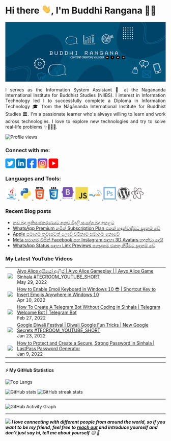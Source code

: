 # Hi there <img src="https://raw.githubusercontent.com/ABSphreak/ABSphreak/master/gifs/Hi.gif" width="30px">, I'm Buddhi Rangana 👨‍💻

![alt text](https://raw.githubusercontent.com/buddhirangana/buddhirangana/master/GitHub-Profile-Cover.png)

<!-- About me -->
<p align="justify">
I serves as the Information System Assistant 💼 at the Nāgānanda International Institute for Buddhist Studies (NIIBS). I interest in Information Technology led I to successfully complete a Diploma in Information Technology 🎓 from the Nāgānanda International Institute for Buddhist Studies 🏛. I'm a passionate learner who's always willing to learn and work across technologies. I love to explore new technologies and try to solve real-life problems ✨👨🏻‍💻.
</p>

<!-- visitor counter -->
![Profile views](https://komarev.com/ghpvc/?username=buddhirangana&color=green)

<!-- Connect with me -->
<h3 align="left">Connect with me:</h3>
<p align="left">

<a href="https://twitter.com/buddhirangana" target="blank"><img align="center" src="https://github.com/buddhirangana/buddhirangana/blob/main/assets/twitter.svg" alt="buddhirangana" height="30" width="30" /></a>
<a href="https://linkedin.com/in/buddhirangana" target="blank"><img align="center" src="https://github.com/buddhirangana/buddhirangana/blob/main/assets/linkedin.svg" alt="buddhirangana" height="30" width="30" /></a>
<a href="https://fb.com/buddhi.rangana.official" target="blank"><img align="center" src="https://github.com/buddhirangana/buddhirangana/blob/main/assets/facebook.svg" alt="buddhirangana" height="30" width="30" /></a>
<a href="https://instagram.com/buddhirangana" target="blank"><img align="center" src="https://github.com/buddhirangana/buddhirangana/blob/main/assets/instagram.svg" alt="buddhirangana" height="30" width="30" /></a>
<a href="https://youtube.com/c/tecroom" target="blank"><img align="center" src="https://github.com/buddhirangana/buddhirangana/blob/main/assets/youtube.svg" alt="tecroom" height="30" width="30" /></a>
</p>

<!-- Languages and tools -->
<h3 align="left">Languages and Tools:</h3>
<p align="left"> <a href="https://www.java.com" target="_blank"> <img src="https://github.com/devicons/devicon/blob/master/icons/java/java-original.svg" alt="java" width="40" height="40"/> </a> <a href="https://www.python.org" target="_blank"> <img src="https://raw.githubusercontent.com/devicons/devicon/master/icons/python/python-original.svg" alt="python" width="40" height="40"/> </a> <a href="https://www.w3.org/html/" target="_blank"> <img src="https://raw.githubusercontent.com/devicons/devicon/master/icons/html5/html5-original-wordmark.svg" alt="html5" width="40" height="40"/> </a> <a href="https://www.w3schools.com/css/" target="_blank"> <img src="https://raw.githubusercontent.com/devicons/devicon/master/icons/css3/css3-original-wordmark.svg" alt="css3" width="40" height="40"/> </a> <a href="https://getbootstrap.com" target="_blank"> <img src="https://raw.githubusercontent.com/devicons/devicon/master/icons/bootstrap/bootstrap-plain-wordmark.svg" alt="bootstrap" width="40" height="40"/> </a> <a href="https://developer.mozilla.org/en-US/docs/Web/JavaScript" target="_blank"> <img src="https://raw.githubusercontent.com/devicons/devicon/master/icons/javascript/javascript-original.svg" alt="javascript" width="40" height="40"/> </a> <a href="https://www.mysql.com/" target="_blank"> <img src="https://raw.githubusercontent.com/devicons/devicon/master/icons/mysql/mysql-original-wordmark.svg" alt="mysql" width="40" height="40"/> </a> <a href="https://www.photoshop.com/en" target="_blank"> <img src="https://raw.githubusercontent.com/devicons/devicon/master/icons/photoshop/photoshop-line.svg" alt="photoshop" width="40" height="40"/> </a> <a href="https://wordpress.org" target="_blank"> <img src="https://github.com/devicons/devicon/blob/master/icons/wordpress/wordpress-plain.svg" alt="wordpress" width="40" height="40"/> </a> <a href="https://atom.io" target="_blank"> <img src="https://github.com/devicons/devicon/blob/master/icons/atom/atom-original.svg" alt="atom" width="40" height="40"/> </a> </p>

### Recent Blog posts
<!-- BLOG-POST-LIST:START -->
- [නව බදු ප්‍රතිසංස්කරණයට අනුව විදුලි සංදේශ බදු ඉහළට](https://tecroom.lk/telecommunication-taxes-to-be-increased-according-to-the-new-tax-reform/)
- [WhatsApp Premium නමින් Subscription Plan එකක් හඳුන්වාදීමට සුදානම් වේ](https://tecroom.lk/whatsapp-premium-is-the-new-subscription-plan-for-businesses/)
- [Apple සමාගම තවදුරටත් ලොව වටිනාම සමාගම නොවේ](https://tecroom.lk/apple-is-no-longer-the-worlds-most-valuable-company/)
- [Meta සමාගම විසින් Facebook සහ Instagram සඳහා 3D Avatars හඳුන්වා දෙයි](https://tecroom.lk/meta-introduces-3d-avatars-on-facebook-and-instagram/)
- [WhatsApp Status සඳහා Link Previews පහසුකම එකතු කිරීමට සුදානම් වේ](https://tecroom.lk/whatsapp-is-working-on-rich-link-previews-for-text-status-updates/)
<!-- BLOG-POST-LIST:END -->

### My Latest YouTube Videos
<table>
<tbody>
<!-- YOUTUBE:START --><tr><td><a href="https://www.youtube.com/watch?v=q_O5xkdX1fo"><img width="140px" src="https://i.ytimg.com/vi/q_O5xkdX1fo/mqdefault.jpg"></a></td>
<td><a href="https://www.youtube.com/watch?v=q_O5xkdX1fo">Aiyo Alice අයියෝ ඇලිස් | Aiyo Alice Gameplay | | Ayyo Alice Game Sinhala #TECROOM_YOUTUBE_SHORT</a><br/>May 29, 2022</td></tr>
<tr><td><a href="https://www.youtube.com/watch?v=e3brUxOKTl8"><img width="140px" src="https://i.ytimg.com/vi/e3brUxOKTl8/mqdefault.jpg"></a></td>
<td><a href="https://www.youtube.com/watch?v=e3brUxOKTl8">How to Enable Emoji Keyboard in Windows 10 😎 | Shortcut Key to Insert Emojis Anywhere in Windows 10</a><br/>Apr 10, 2022</td></tr>
<tr><td><a href="https://www.youtube.com/watch?v=vxx7858qw7I"><img width="140px" src="https://i.ytimg.com/vi/vxx7858qw7I/mqdefault.jpg"></a></td>
<td><a href="https://www.youtube.com/watch?v=vxx7858qw7I">How To Create A Telegram Bot Without Coding in Sinhala | Telegram Welcome Bot | Telegram Bot</a><br/>Feb 27, 2022</td></tr>
<tr><td><a href="https://www.youtube.com/watch?v=4hIFhY_ggJk"><img width="140px" src="https://i.ytimg.com/vi/4hIFhY_ggJk/mqdefault.jpg"></a></td>
<td><a href="https://www.youtube.com/watch?v=4hIFhY_ggJk">Google Diwali Festival | Diwali Google Fun Tricks | New Google Secrets #TECROOM_YOUTUBE_SHORT</a><br/>Jan 23, 2022</td></tr>
<tr><td><a href="https://www.youtube.com/watch?v=HDA0DUHbZ3s"><img width="140px" src="https://i.ytimg.com/vi/HDA0DUHbZ3s/mqdefault.jpg"></a></td>
<td><a href="https://www.youtube.com/watch?v=HDA0DUHbZ3s">How to Protect and Create a Secure, Strong Password in Sinhala | LastPass Password Generator</a><br/>Jan 9, 2022</td></tr>
<!-- YOUTUBE:END -->
</tbody>
<table>

---
<!-- GitHub stats -->
<b>⚡ My GitHub Statistics</b>


<!-- Most Used Languages -->
![Top Langs](https://github-readme-stats.vercel.app/api/top-langs/?username=buddhirangana&show_icons=true&theme=gotham)

![GitHub stats](https://github-readme-stats.vercel.app/api?username=buddhirangana&show_icons=true&theme=gotham)
![GitHub streak stats](https://github-readme-streak-stats.herokuapp.com/?user=buddhirangana&theme=gotham) 

---
![GitHub Activity Graph](https://activity-graph.herokuapp.com/graph?username=buddhirangana)  
 
---
<img src="https://media.giphy.com/media/LnQjpWaON8nhr21vNW/giphy.gif" width="60"> <em><b>I love connecting with different people from around the world, so if you want to be my friend, feel free to <a href="https://twitter.com/buddhirangana">reach out</a> and introduce yourself and don’t just say hi, tell me about yourself</b> 😊 💜</em>
